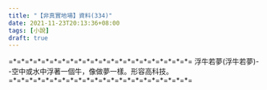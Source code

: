 ```yaml
---
title: "【非真實地場】資料(334)"
date: 2021-11-23T20:13:36+08:00
tags: [小說]
draft: true
---
```


=\*=\*=\*=\*=\*=\*=\*=\*=\*=\*=\*=\*=\*=\*=\*=\*=\*=\*=\*=\*=\*=\*= 
浮牛若夢(浮牛若夢)--空中或水中浮著一個牛，像做夢一樣。形容高科技。                  
=\*=\*=\*=\*=\*=\*=\*=\*=\*=\*=\*=\*=\*=\*=\*=\*=\*=\*=\*=\*=\*=\*= 